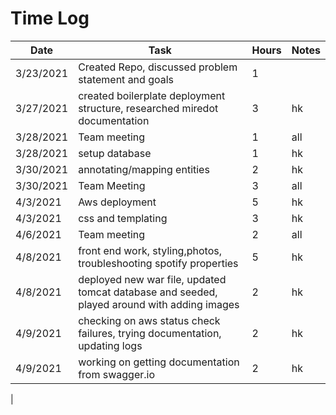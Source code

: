 # Time Log

| Date | Task | Hours | Notes|
|------|------|-------|------|
|3/23/2021| Created Repo, discussed problem statement and goals| 1 | | 
|3/27/2021| created boilerplate deployment structure, researched miredot documentation|3|hk|
|3/28/2021|Team meeting|1|all|
|3/28/2021|setup database|1|hk|
|3/30/2021|annotating/mapping entities|2|hk|
|3/30/2021|Team Meeting| 3 | all|
|4/3/2021|Aws deployment|5|hk|
|4/3/2021| css and templating|3|hk|
|4/6/2021|Team meeting|2|all|
|4/8/2021|front end work, styling,photos, troubleshooting spotify properties|5|hk|
|4/8/2021| deployed new war file, updated tomcat database and seeded, played around with adding images|2|hk|
|4/9/2021|checking on aws status check failures, trying documentation, updating logs|2|hk|
|4/9/2021|working on getting documentation from swagger.io|2|hk|

|

